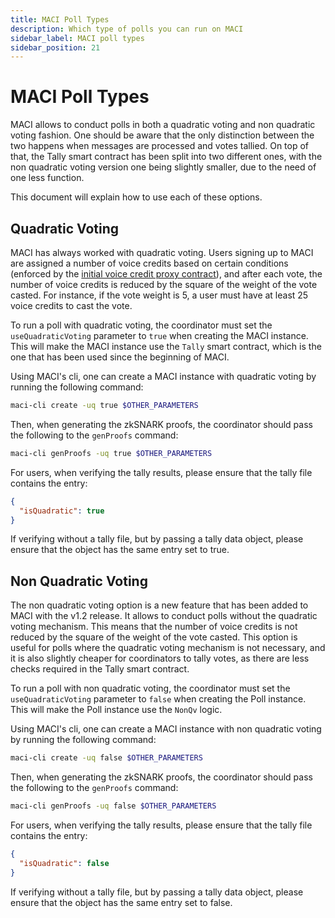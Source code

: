 ```yaml
---
title: MACI Poll Types
description: Which type of polls you can run on MACI
sidebar_label: MACI poll types
sidebar_position: 21
---
```


# MACI Poll Types

MACI allows to conduct polls in both a quadratic voting and non quadratic voting fashion. One should be aware that the only distinction between the two happens when messages are processed and votes tallied. On top of that, the Tally smart contract has been split into two different ones, with the non quadratic voting version one being slightly smaller, due to the need of one less function.

This document will explain how to use each of these options.

## Quadratic Voting

MACI has always worked with quadratic voting. Users signing up to MACI are assigned a number of voice credits based on certain conditions (enforced by the [initial voice credit proxy contract](https://github.com/privacy-scaling-explorations/maci/blob/main/contracts/contracts/initialVoiceCreditProxy/InitialVoiceCreditProxy.sol)), and after each vote, the number of voice credits is reduced by the square of the weight of the vote casted. For instance, if the vote weight is 5, a user must have at least 25 voice credits to cast the vote.

To run a poll with quadratic voting, the coordinator must set the `useQuadraticVoting` parameter to `true` when creating the MACI instance. This will make the MACI instance use the `Tally` smart contract, which is the one that has been used since the beginning of MACI.

Using MACI's cli, one can create a MACI instance with quadratic voting by running the following command:

```bash
maci-cli create -uq true $OTHER_PARAMETERS
```

Then, when generating the zkSNARK proofs, the coordinator should pass the following to the `genProofs` command:

```bash
maci-cli genProofs -uq true $OTHER_PARAMETERS
```

For users, when verifying the tally results, please ensure that the tally file contains the entry:

```json
{
  "isQuadratic": true
}
```

If verifying without a tally file, but by passing a tally data object, please ensure that the object has the same entry set to true.

## Non Quadratic Voting

The non quadratic voting option is a new feature that has been added to MACI with the v1.2 release. It allows to conduct polls without the quadratic voting mechanism. This means that the number of voice credits is not reduced by the square of the weight of the vote casted. This option is useful for polls where the quadratic voting mechanism is not necessary, and it is also slightly cheaper for coordinators to tally votes, as there are less checks required in the Tally smart contract.

To run a poll with non quadratic voting, the coordinator must set the `useQuadraticVoting` parameter to `false` when creating the Poll instance. This will make the Poll instance use the `NonQv` logic.

Using MACI's cli, one can create a MACI instance with non quadratic voting by running the following command:

```bash
maci-cli create -uq false $OTHER_PARAMETERS
```

Then, when generating the zkSNARK proofs, the coordinator should pass the following to the `genProofs` command:

```bash
maci-cli genProofs -uq false $OTHER_PARAMETERS
```

For users, when verifying the tally results, please ensure that the tally file contains the entry:

```json
{
  "isQuadratic": false
}
```

If verifying without a tally file, but by passing a tally data object, please ensure that the object has the same entry set to false.
